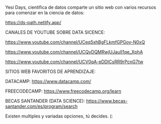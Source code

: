 Yesi Days, cientifica de datos comparte un sitio web con varios recursos para comenzar en la ciencia de datos:

https://ds-path.netlify.app/

CANALES DE YOUTUBE SOBRE DATA SICENCE:

https://www.youtube.com/channel/UCeq5xhBgFLkmfGPGov-N0xQ

https://www.youtube.com/channel/UCQvDQMRwjUJauII1qe_XphA

https://www.youtube.com/channel/UCV0qA-eDDICsRR9rPcnG7tw

SITIOS WEB FAVORITOS DE APRENDIZAJE:

DATACAMP: https://www.datacamp.com/

FREECODECAMP: https://www.freecodecamp.org/learn

BECAS SANTANDER (DATA SCIENCE): https://www.becas-santander.com/es/program/search 


Existen multiples y variadas opciones, tú decides. (:
